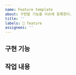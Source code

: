 ```yaml
---
name: Feature template
about: 구현할 기능을 이슈에 등록한다.
title: ''
labels: 🚀 feature
assignees: ''
---
```


## 구현 기능

## 작업 내용